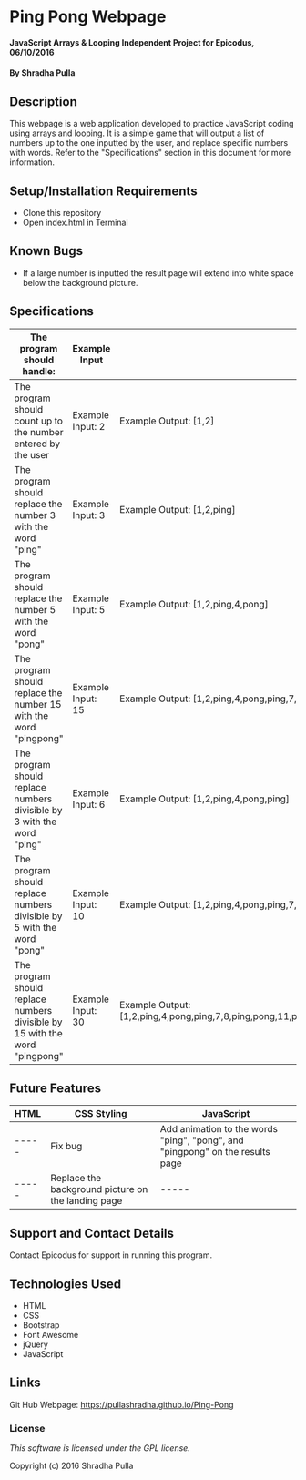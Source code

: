 # Ping Pong Webpage

#### JavaScript Arrays & Looping Independent Project for Epicodus, 06/10/2016

#### By Shradha Pulla

## Description

This webpage is a web application developed to practice JavaScript coding using arrays and looping. It is a simple game that will output a list of numbers up to the one inputted by the user, and replace specific numbers with words. Refer to the "Specifications" section in this document for more information.

## Setup/Installation Requirements

* Clone this repository
* Open index.html in Terminal

## Known Bugs

* If a large number is inputted the result page will extend into white space below the background picture.

## Specifications

The program should handle: | Example Input | Example Output
----- | ----- | -----
The program should count up to the number entered by the user | Example Input: 2 | Example Output: [1,2]
The program should replace the number 3 with the word "ping" | Example Input: 3 | Example Output: [1,2,ping]
The program should replace the number 5 with the word "pong" | Example Input: 5 | Example Output: [1,2,ping,4,pong]
The program should replace the number 15 with the word "pingpong" | Example Input: 15 | Example Output: [1,2,ping,4,pong,ping,7,8,ping,pong,11,ping,13,14,pingpong]
The program should replace numbers divisible by 3 with the word "ping" | Example Input: 6 | Example Output: [1,2,ping,4,pong,ping]
The program should replace numbers divisible by 5 with the word "pong" | Example Input: 10 | Example Output: [1,2,ping,4,pong,ping,7,8,ping,pong]
The program should replace numbers divisible by 15 with the word "pingpong" | Example Input: 30 | Example Output: [1,2,ping,4,pong,ping,7,8,ping,pong,11,ping,13,14,pingpong,16,17,ping,19,pong,ping,22,23,ping,pong,26,ping,28,29,pingpong]

## Future Features

HTML | CSS Styling | JavaScript
----- | ----- | -----
----- | Fix bug | Add animation to the words "ping", "pong", and "pingpong" on the results page
----- | Replace the background picture on the landing page | -----

## Support and Contact Details

Contact Epicodus for support in running this program.

## Technologies Used

* HTML
* CSS
* Bootstrap
* Font Awesome
* jQuery
* JavaScript

## Links

Git Hub Webpage: https://pullashradha.github.io/Ping-Pong

### License

*This software is licensed under the GPL license.*

Copyright (c) 2016 Shradha Pulla
